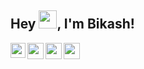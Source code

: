 ## Hey <img src="https://github.com/TheDudeThatCode/TheDudeThatCode/blob/master/Assets/Hi.gif" width="29px">, I'm Bikash!

<a href="https://www.linkedin.com/in/forkbikash/">
  <img align="left" width="24px" src="https://cdn.jsdelivr.net/npm/simple-icons@v3/icons/linkedin.svg"  />
</a>
<a href="https://twitter.com/forkbikash">
  <img align="left" width="26px" src="https://cdn.jsdelivr.net/npm/simple-icons@v3/icons/twitter.svg" />
</a>
<a href="mailto:mishra.bikash002@gmail.com">
  <img align="left" width="26px" src="https://cdn.jsdelivr.net/npm/simple-icons@v3/icons/gmail.svg" />
</a>
<a href="http://dev.to/forkbikash">
  <img align="left" width="26px" src="https://www.vectorlogo.zone/logos/devto/devto-icon.svg" />
</a>
